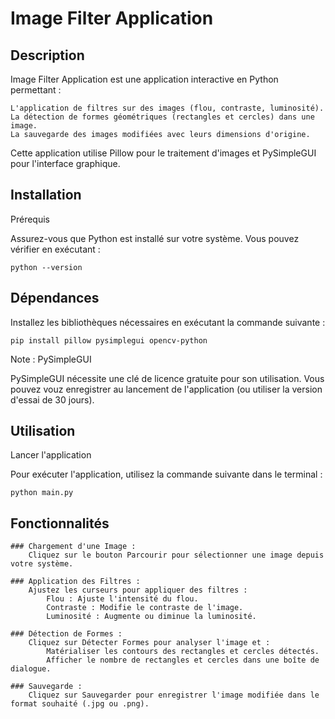# Image Filter Application

## Description

Image Filter Application est une application interactive en Python permettant :

    L'application de filtres sur des images (flou, contraste, luminosité).
    La détection de formes géométriques (rectangles et cercles) dans une image.
    La sauvegarde des images modifiées avec leurs dimensions d'origine.

Cette application utilise Pillow pour le traitement d'images et PySimpleGUI pour l'interface graphique.

## Installation

Prérequis

Assurez-vous que Python est installé sur votre système. Vous pouvez vérifier en exécutant :

```
python --version
```

## Dépendances

Installez les bibliothèques nécessaires en exécutant la commande suivante :

```
pip install pillow pysimplegui opencv-python
```

Note : PySimpleGUI

PySimpleGUI nécessite une clé de licence gratuite pour son utilisation. Vous pouvez vouz enregistrer au lancement de l'application (ou utiliser la version d'essai de 30 jours).

## Utilisation

Lancer l'application

Pour exécuter l'application, utilisez la commande suivante dans le terminal :

```
python main.py
```

## Fonctionnalités

    ### Chargement d'une Image :
        Cliquez sur le bouton Parcourir pour sélectionner une image depuis votre système.

    ### Application des Filtres :
        Ajustez les curseurs pour appliquer des filtres :
            Flou : Ajuste l'intensité du flou.
            Contraste : Modifie le contraste de l'image.
            Luminosité : Augmente ou diminue la luminosité.

    ### Détection de Formes :
        Cliquez sur Détecter Formes pour analyser l'image et :
            Matérialiser les contours des rectangles et cercles détectés.
            Afficher le nombre de rectangles et cercles dans une boîte de dialogue.

    ### Sauvegarde :
        Cliquez sur Sauvegarder pour enregistrer l'image modifiée dans le format souhaité (.jpg ou .png).
